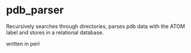 # pdb_parser

Recursively searches through directories, parses pdb data with the ATOM label and stores in a relational database.

written in perl
